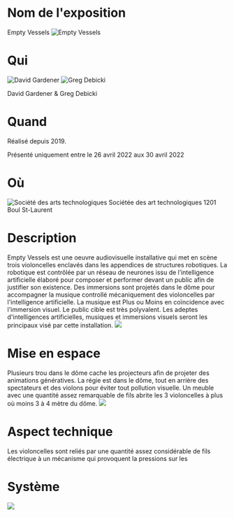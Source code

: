 # Nom de l'exposition

Empty Vessels 
![Empty Vessels](medias/SatEmpty.jfif)
# Qui

![David Gardener](medias/David.jpg)
![Greg Debicki](medias/Greg.png)

David Gardener & Greg Debicki
# Quand
Réalisé depuis 2019.

Présenté uniquement entre le 26 avril 2022 aux 30 avril 2022
# Où
![Société des arts technologiques](medias/SAT.jfif)
Sociétée des art technologiques
1201 Boul St-Laurent
# Description
Empty Vessels est une oeuvre audiovisuelle installative qui met en scène trois violoncelles enclavés dans les appendices de structures robotiques. La robotique est contrôlée par un réseau de neurones issu de l’intelligence artificielle élaboré pour composer et performer devant un public afin de justifier son existence. Des immersions sont projetés dans le dôme pour accompagner la musique controllé mécaniquement des violoncelles par l'intelligence artificielle. La musique est Plus ou Moins en coïncidence avec l'immersion visuel. Le public cible est très polyvalent. Les adeptes d'intelligences artificielles, musiques et immersions visuels seront les principaux visé par cette installation.
![](medias/immersion.jfif)
# Mise en espace

Plusieurs trou dans le dôme cache les projecteurs afin de projeter des animations génératives. La régie est dans le dôme, tout en arrière des spectateurs et des violons pour éviter tout pollution visuelle. Un meuble avec une quantité assez remarquable de fils abrite les 3 violoncelles à plus où moins 3 à 4 mètre du dôme.
![](medias/vessels.jfif)
# Aspect technique
Les violoncelles sont reliés par une quantité assez considérable de fils électrique à un mécanisme qui provoquent la pressions sur les


# Système
![](medias/oeuvre.jfif)